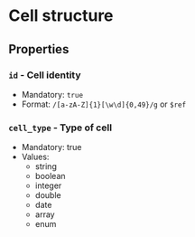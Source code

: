 # Cell structure

## Properties

### `id` - Cell identity
- Mandatory: `true`
- Format: `/[a-zA-Z]{1}[\w\d]{0,49}/g` or `$ref`

### `cell_type` - Type of cell
- Mandatory: true
- Values:
  - string
  - boolean
  - integer
  - double
  - date
  - array
  - enum